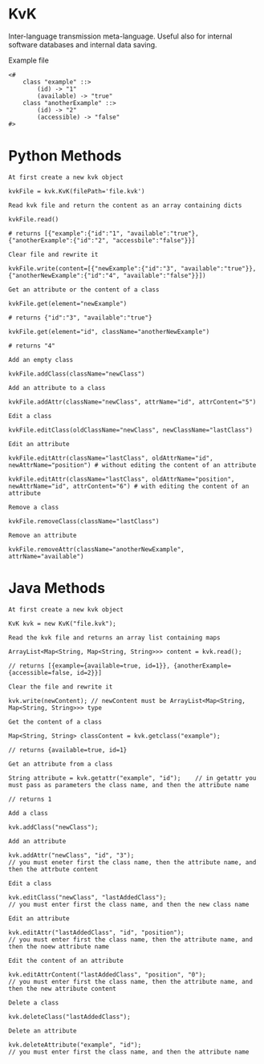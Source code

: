 # KvK

Inter-language transmission meta-language. Useful also for internal software databases and internal data saving.

Example file

    <#
        class "example" ::>
            (id) -> "1"
            (available) -> "true"
        class "anotherExample" ::>
            (id) -> "2"
            (accessible) -> "false"
    #>


# Python Methods

`At first create a new kvk object`

    kvkFile = kvk.KvK(filePath='file.kvk')           

`Read kvk file and return the content as an array containing dicts`

    kvkFile.read()                          

    # returns [{"example":{"id":"1", "available":"true"}, {"anotherExample":{"id":"2", "accessbile":"false"}}]

`Clear file and rewrite it`

    kvkFile.write(content=[{"newExample":{"id":"3", "available":"true"}}, {"anotherNewExample":{"id":"4", "available":"false"}}])
    
`Get an attribute or the content of a class`

    kvkFile.get(element="newExample")
    
    # returns {"id":"3", "available":"true"}
    
    kvkFile.get(element="id", className="anotherNewExample")
    
    # returns "4"
    
`Add an empty class`

    kvkFile.addClass(className="newClass")
    
`Add an attribute to a class`

    kvkFile.addAttr(className="newClass", attrName="id", attrContent="5")
    
`Edit a class`

    kvkFile.editClass(oldClassName="newClass", newClassName="lastClass")
    
`Edit an attribute`

    kvkFile.editAttr(className="lastClass", oldAttrName="id", newAttrName="position") # without editing the content of an attribute
    
    kvkFile.editAttr(className="lastClass", oldAttrName="position", newAttrName="id", attrContent="6") # with editing the content of an attribute
    
`Remove a class`

    kvkFile.removeClass(className="lastClass")
    
`Remove an attribute`

    kvkFile.removeAttr(className="anotherNewExample", attrName="available")
    
    
# Java Methods
`At first create a new kvk object`
    
    KvK kvk = new KvK("file.kvk");
    
`Read the kvk file and returns an array list containing maps`

    ArrayList<Map<String, Map<String, String>>> content = kvk.read();
    
    // returns [{example={available=true, id=1}}, {anotherExample={accessible=false, id=2}}]
    
`Clear the file and rewrite it`

    kvk.write(newContent); // newContent must be ArrayList<Map<String, Map<String, String>>> type
    
`Get the content of a class`

    Map<String, String> classContent = kvk.getclass("example");
    
    // returns {available=true, id=1}
    
`Get an attribute from a class`

    String attribute = kvk.getattr("example", "id");    // in getattr you must pass as parameters the class name, and then the attribute name
    
    // returns 1
    
`Add a class`

    kvk.addClass("newClass");
    
`Add an attribute`

    kvk.addAttr("newClass", "id", "3"); 
    // you must eneter first the class name, then the attribute name, and then the attrbute content
    
`Edit a class`

    kvk.editClass("newClass", "lastAddedClass"); 
    // you must enter first the class name, and then the new class name
    
`Edit an attribute`

    kvk.editAttr("lastAddedClass", "id", "position");
    // you must enter first the class name, then the attribute name, and then the noew attribute name
    
`Edit the content of an attribute`

    kvk.editAttrContent("lastAddedClass", "position", "0");
    // you must enter first the class name, then the attribute name, and then the new attribute content
    
`Delete a class`

    kvk.deleteClass("lastAddedClass");
    
`Delete an attribute`

    kvk.deleteAttribute("example", "id");
    // you must enter first the class name, and then the attribute name

